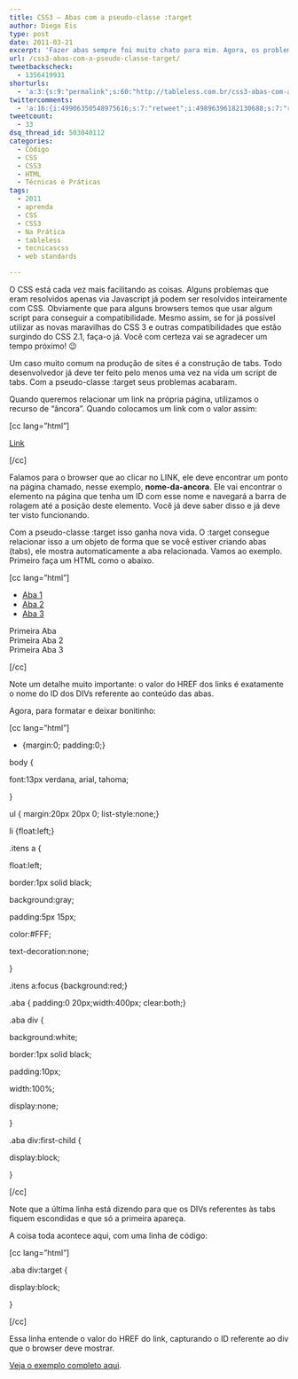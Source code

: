 ```yaml
---
title: CSS3 – Abas com a pseudo-classe :target
author: Diego Eis
type: post
date: 2011-03-21
excerpt: 'Fazer abas sempre foi muito chato para mim. Agora, os problemas acabaram com o :target. '
url: /css3-abas-com-a-pseudo-classe-target/
tweetbackscheck:
  - 1356419931
shorturls:
  - 'a:3:{s:9:"permalink";s:60:"http://tableless.com.br/css3-abas-com-a-pseudo-classe-target";s:7:"tinyurl";s:26:"http://tinyurl.com/42ldkf2";s:4:"isgd";s:19:"http://is.gd/5VcYQo";}'
twittercomments:
  - 'a:16:{i:49906350548975616;s:7:"retweet";i:49896396182130688;s:7:"retweet";i:49895218316705792;s:7:"retweet";i:49888254631219201;s:7:"retweet";i:49887539812765697;s:7:"retweet";i:49886879633518592;s:7:"retweet";i:49886386517585920;s:7:"retweet";i:49886032128262144;s:7:"retweet";i:124336025190412288;s:7:"retweet";i:152408786336890882;s:7:"retweet";i:156516289307873283;s:7:"retweet";i:156515825786949632;s:7:"retweet";i:156505976948789250;s:7:"retweet";i:156505366727897089;s:7:"retweet";i:153896114234458112;s:7:"retweet";i:169586416421048321;s:7:"retweet";}'
tweetcount:
  - 33
dsq_thread_id: 503040112
categories:
  - Código
  - CSS
  - CSS3
  - HTML
  - Técnicas e Práticas
tags:
  - 2011
  - aprenda
  - CSS
  - CSS3
  - Na Prática
  - tableless
  - tecnicascss
  - web standards

---
```

O CSS está cada vez mais facilitando as coisas. Alguns problemas que eram resolvidos apenas via Javascript já podem ser resolvidos inteiramente com CSS. Obviamente que para alguns browsers temos que usar algum script para conseguir a compatibilidade. Mesmo assim, se for já possível utilizar as novas maravilhas do CSS 3 e outras compatibilidades que estão surgindo do CSS 2.1, faça-o já. Você com certeza vai se agradecer um tempo próximo! 😉 

Um caso muito comum na produção de sites é a construção de tabs. Todo desenvolvedor já deve ter feito pelo menos uma vez na vida um script de tabs. Com a pseudo-classe :target seus problemas acabaram. 

Quando queremos relacionar um link na própria página, utilizamos o recurso de &#8220;âncora&#8221;. Quando colocamos um link com o valor assim:

[cc lang=&#8221;html&#8221;]
  
[Link][1]
  
[/cc]

Falamos para o browser que ao clicar no LINK, ele deve encontrar um ponto na página chamado, nesse exemplo, **nome-da-ancora**. Ele vai encontrar o elemento na página que tenha um ID com esse nome e navegará a barra de rolagem até a posição deste elemento. Você já deve saber disso e já deve ter visto funcionando.

Com a pseudo-classe :target isso ganha nova vida. O :target consegue relacionar isso a um objeto de forma que se você estiver criando abas (tabs), ele mostra automaticamente a aba relacionada. Vamos ao exemplo. Primeiro faça um HTML como o abaixo.

[cc lang=&#8221;html&#8221;]

<ul class="itens">
  <li>
    <a href="#aba1">Aba 1</a>
  </li>
  <li>
    <a href="#aba2">Aba 2</a>
  </li>
  <li>
    <a href="#aba3">Aba 3</a>
  </li>
</ul>

<div class="aba">
  <div id="aba1">
    Primeira Aba
  </div>
  
  <div id="aba2">
    Primeira Aba 2
  </div>
  
  <div id="aba3">
    Primeira Aba 3
  </div>
</div>

[/cc]

Note um detalhe muito importante: o valor do HREF dos links é exatamente o nome do ID dos DIVs referente ao conteúdo das abas.

Agora, para formatar e deixar bonitinho:

[cc lang=&#8221;html&#8221;]
	  
* {margin:0; padding:0;}
	  
body {
		  
font:13px verdana, arial, tahoma;
	  
}

ul { margin:20px 20px 0; list-style:none;}
	  
li {float:left;}
	  
.itens a {
		  
float:left;
		  
border:1px solid black;
		  
background:gray;
		  
padding:5px 15px;
		  
color:#FFF;
		  
text-decoration:none;
	  
}

.itens a:focus {background:red;}

.aba { padding:0 20px;width:400px; clear:both;}
	  
.aba div {
		  
background:white;
		  
border:1px solid black;
		  
padding:10px;
		  
width:100%;
		  
display:none;
	  
}

.aba div:first-child {
		  
display:block;
	  
}

[/cc]

Note que a última linha está dizendo para que os DIVs referentes às tabs fiquem escondidas e que só a primeira apareça.

A coisa toda acontece aqui, com uma linha de código:
  
[cc lang=&#8221;html&#8221;]
	  
.aba div:target {
		  
display:block;
	  
}
  
[/cc]

Essa linha entende o valor do HREF do link, capturando o ID referente ao div que o browser deve mostrar.

[Veja o exemplo completo aqui][2].

 [1]: #nome-da-ancora
 [2]: http://tableless.github.com/tableless/aba-target.html "Exemplo de pseudo-classe target"